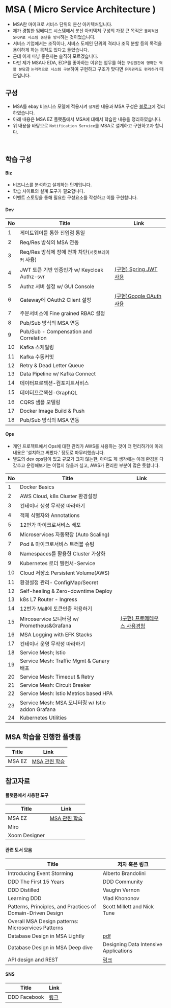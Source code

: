 # MSA ( Micro Service Architecture )
- MSA란 마이크로 서비스 단위의 분산 아키텍처입니다.
- 제가 경험한 임베디드 시스템에서 분산 아키텍처 구성의 가장 큰 목적은 `물리적인 SFOP로 시스템 중단을 방지`하는 것이었습니다.
- 서비스 기업에서는 조직이나, 서비스 도메인 단위의 격리나 조직 분할 등의 목적을 용이하게 하는 목적도 있다고 들었습니다.
- 근데 이게 마냥 좋은지는 솔직히 모르겠습니다.
- 다만 제가 MSA나 EDA, EDP를 좋아하는 이유는 업무를 하는 `구성원간에 명확한 역할 분담`과 `논리적으로 시스템 구분`하여 구현하고 구조가 맞다면 `유지관리도 편리하기` 때문입니다.

## 구성
- MSA를 ebay 비즈니스 모델에 적용시켜 `설계`한 내용과 MSA 구성은 [블로그][MSA_ARCH]에 정리하였습니다.
- 아래 내용은 MSA EZ 플랫폼에서 MSA에 대해서 학습한 내용을 정리하였습니다.
- 위 내용을 바탕으로 `Notification Service`를 MSA로 설계하고 구현하고자 합니다.


<br/>

## 학습 구성

#### Biz
- 비즈니스를 분석하고 설계하는 단계입니다.
- 학습 사이트의 설계 도구가 필요합니다.
- 이벤트 스토밍을 통해 필요한 구성요소를 작성하고 이를 구현합니다.


#### Dev
| No | Title | Link |
| ------ | ------ | ------ |
| 1 | 게이트웨이를 통한 진입점 통일 | |
| 2 | Req/Res 방식의 MSA 연동 | |
| 3 | Req/Res 방식에 장애 전파 차단(`서킷브레이커` 사용) | |
| 4 | JWT 토큰 기반 인증인가 w/ Keycloak Authz-svr | [(구현) Spring JWT 사용][JWT-SPRING] |
| 5 | Authz 서버 설정 w/ GUI Console | |
| 6 | Gateway에 OAuth2 Client 설정 | [(구현)Google OAuth 사용][Google-OAuth] |
| 7 | 주문서비스에 Fine grained RBAC 설정 | |
| 8 | Pub/Sub 방식의 MSA 연동 | |
| 9 | Pub/Sub - Compensation and Correlation | |
| 10 | Kafka 스케일링 | |
| 11 | Kafka 수동커밋 | |
| 12 | Retry & Dead Letter Queue | |
| 13 | Data Pipeline w/ Kafka Connect | |
| 14 | 데이터프로젝션-컴포지트서비스 | |
| 15 | 데이터프로젝션-GraphQL | |
| 16 | CQRS 샘플 모델링 | |
| 17 | Docker Image Build & Push| |
| 18 | Pub/Sub 방식의 MSA 연동 | |



#### Ops
- 개인 프로젝트에서 Ops에 대한 관리가 AWS를 사용하는 것이 더 편리하기에 아래 내용은 '설치하고 써봤다.' 정도로 마무리했습니다.
- 별도의 dev ops팀이 있고 규모가 크지 않는한, 아마도 제 생각에는 아래 환경을 다 갖추고 운영해보기는 어렵지 않을까 싶고, AWS가 편리한 부분이 많은 듯합니다.


| No | Title | Link |
| ------ | ------ | ------ |
| 1 | Docker Basics | |
| 2 | AWS Cloud, k8s Cluster 환경설정 | |
| 3 | 컨테이너 생성 무작정 따라하기 | |
| 4 | 객체 식별자와 Annotations | |
| 5 | 12번가 마이크로서비스 배포 | |
| 6 | Microservices 자동확장 (Auto Scaling) | |
| 7 | Pod & 마이크로서비스 트러블 슈팅 | |
| 8 | Namespaces를 활용한 Cluster 가상화 | |
| 9 | Kubernetes 로더 밸런서-Service | |
| 10 | Cloud 저장소 Persistent Volume(AWS) | |
| 11 | 환경설정 관리- ConfigMap/Secret | |
| 12 | Self-healing & Zero-downtime Deploy | |
| 13 | k8s L7 Router - Ingress | |
| 14 | 12번가 Mall에 토큰인증 적용하기 | |
| 15 | Mircoservice 모니터링 w/ Prometheus&Grafana | [(구현) 프로메테우스 사용경험][Spring-prometheus] |
| 16 | MSA Logging with EFK Stacks | |
| 17 | 컨테이너 운영 무작정 따라하기 | |
| 18 | Service Mesh; Istio | |
| 19 | Service Mesh: Traffic Mgmt & Canary 배포 | |
| 20 | Service Mesh: Timeout & Retry | |
| 21 | Service Mesh: Circuit Breaker | |
| 22 | Service Mesh: Istio Metrics based HPA | |
| 23 | Service Mesh: MSA 모니터링 w/ Istio addon Grafana | |
| 24 | Kubernetes Utilities | |

## MSA 학습을 진행한 플랫폼
| Title | Link |  
| ------ | ------ |  
| MSA EZ | [MSA 관련 학습][MSAEZ_LINK] |


## 참고자료
#### 플랫폼에서 사용한 도구
| Title | Link |  
| ------ | ------ |  
| MSA EZ | [MSA 관련 학습][MSAEZ_LINK] |
| Miro | |
| Xoom Designer | |

#### 관련 도서 모음
| Title | 저자 혹은 링크 |  
| ------ | ------ |  
| Introducing Event Storming | Alberto Brandolini |
| DDD The First 15 Years | DDD Community |
| DDD Distilled | Vaughn Vernon |
| Learning DDD | Vlad Khononov |
| Patterns, Principles, and Practices of Domain-Driven Design | Scott Millett and Nick Tune |
| Overall MSA Design patterns: Microservices Patterns | |
| Database Design in MSA Lightly | [pdf](https://assets.confluent.io/m/2a60fabedb2dfbb1/original/20190307-EB-Making_Sense_of_Stream_Processing_Confluent.pdf) |
| Database Design in MSA Deep dive | Designing Data Intensive Applications |
| API design and REST | [링크](https://pepa.holla.cz/wp-content/uploads/2016/01/REST-in-Practice.pdf?fbclid=IwAR3XSyyeNpTqAehkNSesMyCv6Rnnuhqc901meKjsG6weWLab-u84xGiMJmw) |

#### SNS
| Title | Link |  
| ------ | ------ | 
| DDD Facebook | [링크][DDD Facebook] |

[//]: # (These are reference links used in the body of this note and get stripped out when the markdown processor does its job. There is no need to format nicely because it shouldn't be seen. Thanks SO - http://stackoverflow.com/questions/4823468/store-comments-in-markdown-syntax)
   [MSAEZ_LINK]: <https://intro-kor.msaez.io/started/#%EC%A3%BC%EC%9A%94-features>
   [MSA_ARCH]: <https://medium.com/@tas.com/msa-micro-service-architecture-dfa4cc194f2a>
   [DDD Facebook]: <https://www.facebook.com/groups/cloudswmoding>
   [Spring-prometheus]: <https://github.com/t0e8r1r4y/springframewordk/blob/main/prometheus_spring/README.md>
   [JWT-SPRING]: <https://github.com/t0e8r1r4y/springframewordk/blob/main/jwt/springjwt.md>
   [Google-OAuth]: <https://github.com/t0e8r1r4y/springframewordk/tree/main/googleAuth>
